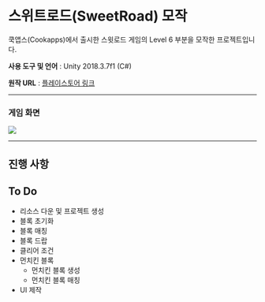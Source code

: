 # 스위트로드(SweetRoad) 모작

쿡앱스(Cookapps)에서 출시한 스윗로드 게임의 Level 6 부분을 모작한 프로젝트입니다.



**사용 도구 및 언어** : Unity 2018.3.7f1 (C#)

**원작 URL** : [플레이스토어 링크](https://play.google.com/store/apps/details?id=com.cookapps.sr)

---

### 게임 화면

![](C:\Users\totok\AppData\Roaming\Typora\typora-user-images\1577071002436.png)





---

## 진행 사항







## To Do

- 리소스 다운 및 프로젝트 생성
- 블록 초기화
- 블록 매칭
- 블록 드랍
- 클리어 조건
- 먼치킨 블록
  - 먼치킨 블록 생성
  - 먼치킨 블록 매칭
- UI 제작